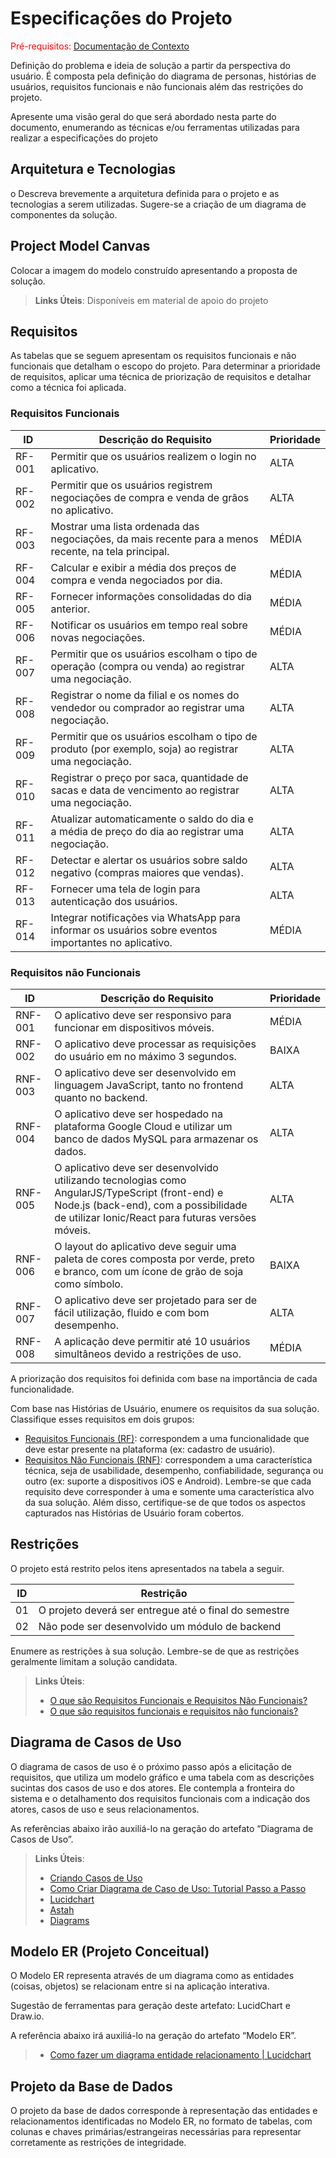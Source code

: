 # Especificações do Projeto

<span style="color:red">Pré-requisitos: <a href="1-Documentação de Contexto.md"> Documentação de Contexto</a></span>

Definição do problema e ideia de solução a partir da perspectiva do usuário. É composta pela definição do  diagrama de personas, histórias de usuários, requisitos funcionais e não funcionais além das restrições do projeto.

Apresente uma visão geral do que será abordado nesta parte do documento, enumerando as técnicas e/ou ferramentas utilizadas para realizar a especificações do projeto

## Arquitetura e Tecnologias

o	Descreva brevemente a arquitetura definida para o projeto e as tecnologias a serem utilizadas. Sugere-se a criação de um diagrama de componentes da solução.

## Project Model Canvas

Colocar a imagem do modelo construído apresentando a proposta de solução.

> **Links Úteis**:
> Disponíveis em material de apoio do projeto

## Requisitos

As tabelas que se seguem apresentam os requisitos funcionais e não funcionais que detalham o escopo do projeto. Para determinar a prioridade de requisitos, aplicar uma técnica de priorização de requisitos e detalhar como a técnica foi aplicada.

### Requisitos Funcionais

| ID    | Descrição do Requisito                                      | Prioridade |
|-------|-------------------------------------------------------------|------------|
| RF-001| Permitir que os usuários realizem o login no aplicativo.    | ALTA       |
| RF-002| Permitir que os usuários registrem negociações de compra e venda de grãos no aplicativo. | ALTA |
| RF-003| Mostrar uma lista ordenada das negociações, da mais recente para a menos recente, na tela principal. | MÉDIA |
| RF-004| Calcular e exibir a média dos preços de compra e venda negociados por dia. | MÉDIA |
| RF-005| Fornecer informações consolidadas do dia anterior. | MÉDIA |
| RF-006| Notificar os usuários em tempo real sobre novas negociações. | MÉDIA |
| RF-007| Permitir que os usuários escolham o tipo de operação (compra ou venda) ao registrar uma negociação. | ALTA |
| RF-008| Registrar o nome da filial e os nomes do vendedor ou comprador ao registrar uma negociação. | ALTA |
| RF-009| Permitir que os usuários escolham o tipo de produto (por exemplo, soja) ao registrar uma negociação. | ALTA |
| RF-010| Registrar o preço por saca, quantidade de sacas e data de vencimento ao registrar uma negociação. | ALTA |
| RF-011| Atualizar automaticamente o saldo do dia e a média de preço do dia ao registrar uma negociação. | ALTA |
| RF-012| Detectar e alertar os usuários sobre saldo negativo (compras maiores que vendas). | ALTA |
| RF-013| Fornecer uma tela de login para autenticação dos usuários. | ALTA |
| RF-014| Integrar notificações via WhatsApp para informar os usuários sobre eventos importantes no aplicativo. | MÉDIA |

### Requisitos não Funcionais

| ID     | Descrição do Requisito                                                  | Prioridade |
|--------|-------------------------------------------------------------------------|------------|
| RNF-001| O aplicativo deve ser responsivo para funcionar em dispositivos móveis. | MÉDIA      |
| RNF-002| O aplicativo deve processar as requisições do usuário em no máximo 3 segundos. | BAIXA    |
| RNF-003| O aplicativo deve ser desenvolvido em linguagem JavaScript, tanto no frontend quanto no backend. | ALTA |
| RNF-004| O aplicativo deve ser hospedado na plataforma Google Cloud e utilizar um banco de dados MySQL para armazenar os dados. | ALTA |
| RNF-005| O aplicativo deve ser desenvolvido utilizando tecnologias como AngularJS/TypeScript (front-end) e Node.js (back-end), com a possibilidade de utilizar Ionic/React para futuras versões móveis. | ALTA |
| RNF-006| O layout do aplicativo deve seguir uma paleta de cores composta por verde, preto e branco, com um ícone de grão de soja como símbolo. | BAIXA |
| RNF-007| O aplicativo deve ser projetado para ser de fácil utilização, fluido e com bom desempenho. | ALTA |
| RNF-008| A aplicação deve permitir até 10 usuários simultâneos devido a restrições de uso. | MÉDIA |

A priorização dos requisitos foi definida com base na importância de cada funcionalidade.

Com base nas Histórias de Usuário, enumere os requisitos da sua solução. Classifique esses requisitos em dois grupos:

- [Requisitos Funcionais
 (RF)](https://pt.wikipedia.org/wiki/Requisito_funcional):
 correspondem a uma funcionalidade que deve estar presente na
  plataforma (ex: cadastro de usuário).
- [Requisitos Não Funcionais
  (RNF)](https://pt.wikipedia.org/wiki/Requisito_n%C3%A3o_funcional):
  correspondem a uma característica técnica, seja de usabilidade,
  desempenho, confiabilidade, segurança ou outro (ex: suporte a
  dispositivos iOS e Android).
Lembre-se que cada requisito deve corresponder à uma e somente uma
característica alvo da sua solução. Além disso, certifique-se de que
todos os aspectos capturados nas Histórias de Usuário foram cobertos.

## Restrições

O projeto está restrito pelos itens apresentados na tabela a seguir.

|ID| Restrição                                             |
|--|-------------------------------------------------------|
|01| O projeto deverá ser entregue até o final do semestre |
|02| Não pode ser desenvolvido um módulo de backend        |

Enumere as restrições à sua solução. Lembre-se de que as restrições geralmente limitam a solução candidata.

> **Links Úteis**:
> - [O que são Requisitos Funcionais e Requisitos Não Funcionais?](https://codificar.com.br/requisitos-funcionais-nao-funcionais/)
> - [O que são requisitos funcionais e requisitos não funcionais?](https://analisederequisitos.com.br/requisitos-funcionais-e-requisitos-nao-funcionais-o-que-sao/)

## Diagrama de Casos de Uso

O diagrama de casos de uso é o próximo passo após a elicitação de requisitos, que utiliza um modelo gráfico e uma tabela com as descrições sucintas dos casos de uso e dos atores. Ele contempla a fronteira do sistema e o detalhamento dos requisitos funcionais com a indicação dos atores, casos de uso e seus relacionamentos. 

As referências abaixo irão auxiliá-lo na geração do artefato “Diagrama de Casos de Uso”.

> **Links Úteis**:
> - [Criando Casos de Uso](https://www.ibm.com/docs/pt-br/elm/6.0?topic=requirements-creating-use-cases)
> - [Como Criar Diagrama de Caso de Uso: Tutorial Passo a Passo](https://gitmind.com/pt/fazer-diagrama-de-caso-uso.html/)
> - [Lucidchart](https://www.lucidchart.com/)
> - [Astah](https://astah.net/)
> - [Diagrams](https://app.diagrams.net/)

## Modelo ER (Projeto Conceitual)

O Modelo ER representa através de um diagrama como as entidades (coisas, objetos) se relacionam entre si na aplicação interativa.

Sugestão de ferramentas para geração deste artefato: LucidChart e Draw.io.

A referência abaixo irá auxiliá-lo na geração do artefato “Modelo ER”.

> - [Como fazer um diagrama entidade relacionamento | Lucidchart](https://www.lucidchart.com/pages/pt/como-fazer-um-diagrama-entidade-relacionamento)

## Projeto da Base de Dados

O projeto da base de dados corresponde à representação das entidades e relacionamentos identificadas no Modelo ER, no formato de tabelas, com colunas e chaves primárias/estrangeiras necessárias para representar corretamente as restrições de integridade.
